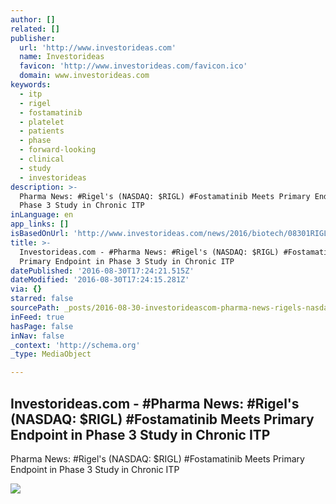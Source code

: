 ```yaml
---
author: []
related: []
publisher:
  url: 'http://www.investorideas.com'
  name: Investorideas
  favicon: 'http://www.investorideas.com/favicon.ico'
  domain: www.investorideas.com
keywords:
  - itp
  - rigel
  - fostamatinib
  - platelet
  - patients
  - phase
  - forward-looking
  - clinical
  - study
  - investorideas
description: >-
  Pharma News: #Rigel's (NASDAQ: $RIGL) #Fostamatinib Meets Primary Endpoint in
  Phase 3 Study in Chronic ITP
inLanguage: en
app_links: []
isBasedOnUrl: 'http://www.investorideas.com/news/2016/biotech/08301RIGL.asp'
title: >-
  Investorideas.com - #Pharma News: #Rigel's (NASDAQ: $RIGL) #Fostamatinib Meets
  Primary Endpoint in Phase 3 Study in Chronic ITP
datePublished: '2016-08-30T17:24:21.515Z'
dateModified: '2016-08-30T17:24:15.281Z'
via: {}
starred: false
sourcePath: _posts/2016-08-30-investorideascom-pharma-news-rigels-nasdaq-dollarrigl.md
inFeed: true
hasPage: false
inNav: false
_context: 'http://schema.org'
_type: MediaObject

---
```

<article style=""><h1>Investorideas.com - #Pharma News: #Rigel's (NASDAQ: $RIGL) #Fostamatinib Meets Primary Endpoint in Phase 3 Study in Chronic ITP</h1><p>Pharma News: #Rigel's (NASDAQ: $RIGL) #Fostamatinib Meets Primary Endpoint in Phase 3 Study in Chronic ITP</p><img src="http://www.investorideas.com/news/2016/biotech/images/083016-1.jpg" /></article>